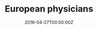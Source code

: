 ---
date: "2018-04-27T00:00:00Z"
external_link: http://rpubs.com/sambenk/EU-physicians
image:
  caption: Photo by Toa Heftiba on Unsplash
  focal_point: Smart
summary: An Rmarkdown document about European physicians.
tags:
- Demo
title: European physicians
---